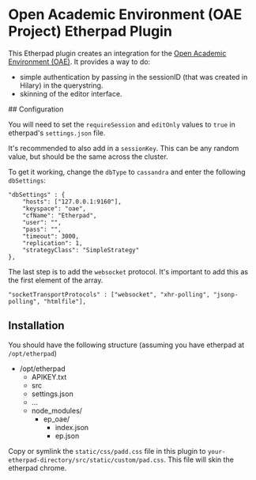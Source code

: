 # Open Academic Environment (OAE Project) Etherpad Plugin

This Etherpad plugin creates an integration for the [Open Academic Environment (OAE)](https://github.com/oaeproject/Hilary).
It provides a way to do:
 * simple authentication by passing in the sessionID (that was created in Hilary) in the querystring.
 * skinning of the editor interface.

## Configuration

You will need to set the `requireSession` and `editOnly` values to `true` in etherpad's `settings.json` file.

It's recommended to also add in a `sessionKey`. This can be any random value, but should be the same across the cluster.

To get it working, change the `dbType` to `cassandra` and enter the following `dbSettings`:

```
"dbSettings" : {
    "hosts": ["127.0.0.1:9160"],
    "keyspace": "oae",
    "cfName": "Etherpad",
    "user": "",
    "pass": "",
    "timeout": 3000,
    "replication": 1,
    "strategyClass": "SimpleStrategy"
},
```

The last step is to add the `websocket` protocol. It's important to add this as the first element of the array.

```
"socketTransportProtocols" : ["websocket", "xhr-polling", "jsonp-polling", "htmlfile"],
```

## Installation

You should have the following structure (assuming you have etherpad at `/opt/etherpad`)

* /opt/etherpad
    * APIKEY.txt
    * src
    * settings.json
    * ...
    * node_modules/
         * ep_oae/
              * index.json
              * ep.json

Copy or symlink the `static/css/padd.css` file in this plugin to `your-etherpad-directory/src/static/custom/pad.css`. This file will skin the etherpad chrome.
